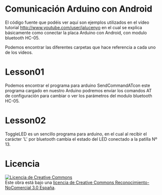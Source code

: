 Comunicación Arduino con Android
====================

El código fuente que podéis ver aquí son ejemplos utilizados
en el vídeo tutorial http://www.youtube.com/user/jalucenyo en el 
cual se explica básicamente como conectar la placa Arduino con Android, 
con modulo bluetooth HC-05. 

Podemos encontrar las diferentes carpetas que hace referencia a
cada uno de los videos.

Lesson01
====================

Podemos encontrar el programa para arduino SendCommandATcon este programa 
cargado en nuestro Arduino podremos enviar los comandos AT de configuración 
para cambiar o ver los parámetros del modulo bluetooth HC-05.

Lesson02
====================

ToggleLED es un sencillo programa para arduino, en el cual al recibir el carácter 'L' 
por bluetooth cambia el estado del LED conectado a la patilla Nº 13.


Licencia
====================
<a rel="license" href="http://creativecommons.org/licenses/by-nc/3.0/es/deed.es_ES"><img alt="Licencia de Creative Commons" style="border-width:0" src="http://i.creativecommons.org/l/by-nc/3.0/es/88x31.png" /></a><br />Este obra está bajo una <a rel="license" href="http://creativecommons.org/licenses/by-nc/3.0/es/deed.es_ES">licencia de Creative Commons Reconocimiento-NoComercial 3.0 España</a>.
